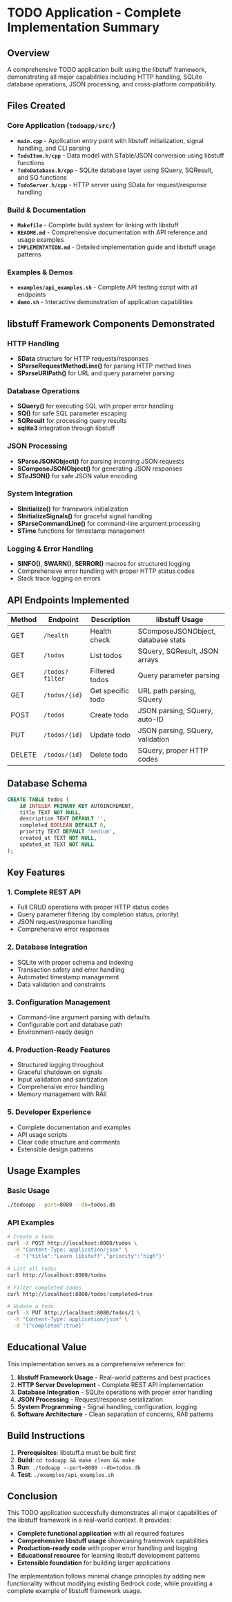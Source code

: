 # TODO Application - Complete Implementation Summary

## Overview
A comprehensive TODO application built using the libstuff framework, demonstrating all major capabilities including HTTP handling, SQLite database operations, JSON processing, and cross-platform compatibility.

## Files Created

### Core Application (`todoapp/src/`)
- **`main.cpp`** - Application entry point with libstuff initialization, signal handling, and CLI parsing
- **`TodoItem.h/cpp`** - Data model with STable/JSON conversion using libstuff functions
- **`TodoDatabase.h/cpp`** - SQLite database layer using SQuery, SQResult, and SQ functions
- **`TodoServer.h/cpp`** - HTTP server using SData for request/response handling

### Build & Documentation
- **`Makefile`** - Complete build system for linking with libstuff
- **`README.md`** - Comprehensive documentation with API reference and usage examples
- **`IMPLEMENTATION.md`** - Detailed implementation guide and libstuff usage patterns

### Examples & Demos
- **`examples/api_examples.sh`** - Complete API testing script with all endpoints
- **`demo.sh`** - Interactive demonstration of application capabilities

## libstuff Framework Components Demonstrated

### HTTP Handling
- **SData** structure for HTTP requests/responses
- **SParseRequestMethodLine()** for parsing HTTP method lines
- **SParseURIPath()** for URL and query parameter parsing

### Database Operations
- **SQuery()** for executing SQL with proper error handling
- **SQ()** for safe SQL parameter escaping
- **SQResult** for processing query results
- **sqlite3** integration through libstuff

### JSON Processing
- **SParseJSONObject()** for parsing incoming JSON requests
- **SComposeJSONObject()** for generating JSON responses
- **SToJSON()** for safe JSON value encoding

### System Integration
- **SInitialize()** for framework initialization
- **SInitializeSignals()** for graceful signal handling
- **SParseCommandLine()** for command-line argument processing
- **STime** functions for timestamp management

### Logging & Error Handling
- **SINFO()**, **SWARN()**, **SERROR()** macros for structured logging
- Comprehensive error handling with proper HTTP status codes
- Stack trace logging on errors

## API Endpoints Implemented

| Method | Endpoint | Description | libstuff Usage |
|--------|----------|-------------|---------------|
| GET | `/health` | Health check | SComposeJSONObject, database stats |
| GET | `/todos` | List todos | SQuery, SQResult, JSON arrays |
| GET | `/todos?filter` | Filtered todos | Query parameter parsing |
| GET | `/todos/{id}` | Get specific todo | URL path parsing, SQuery |
| POST | `/todos` | Create todo | JSON parsing, SQuery, auto-ID |
| PUT | `/todos/{id}` | Update todo | JSON parsing, SQuery, validation |
| DELETE | `/todos/{id}` | Delete todo | SQuery, proper HTTP codes |

## Database Schema
```sql
CREATE TABLE todos (
    id INTEGER PRIMARY KEY AUTOINCREMENT,
    title TEXT NOT NULL,
    description TEXT DEFAULT '',
    completed BOOLEAN DEFAULT 0,
    priority TEXT DEFAULT 'medium',
    created_at TEXT NOT NULL,
    updated_at TEXT NOT NULL
);
```

## Key Features

### 1. Complete REST API
- Full CRUD operations with proper HTTP status codes
- Query parameter filtering (by completion status, priority)
- JSON request/response handling
- Comprehensive error responses

### 2. Database Integration
- SQLite with proper schema and indexing
- Transaction safety and error handling
- Automated timestamp management
- Data validation and constraints

### 3. Configuration Management
- Command-line argument parsing with defaults
- Configurable port and database path
- Environment-ready design

### 4. Production-Ready Features
- Structured logging throughout
- Graceful shutdown on signals
- Input validation and sanitization
- Comprehensive error handling
- Memory management with RAII

### 5. Developer Experience
- Complete documentation and examples
- API usage scripts
- Clear code structure and comments
- Extensible design patterns

## Usage Examples

### Basic Usage
```bash
./todoapp --port=8080 --db=todos.db
```

### API Examples
```bash
# Create a todo
curl -X POST http://localhost:8080/todos \
  -H "Content-Type: application/json" \
  -d '{"title":"Learn libstuff","priority":"high"}'

# List all todos  
curl http://localhost:8080/todos

# Filter completed todos
curl http://localhost:8080/todos?completed=true

# Update a todo
curl -X PUT http://localhost:8080/todos/1 \
  -H "Content-Type: application/json" \
  -d '{"completed":true}'
```

## Educational Value

This implementation serves as a comprehensive reference for:

1. **libstuff Framework Usage** - Real-world patterns and best practices
2. **HTTP Server Development** - Complete REST API implementation
3. **Database Integration** - SQLite operations with proper error handling
4. **JSON Processing** - Request/response serialization
5. **System Programming** - Signal handling, configuration, logging
6. **Software Architecture** - Clean separation of concerns, RAII patterns

## Build Instructions

1. **Prerequisites**: libstuff.a must be built first
2. **Build**: `cd todoapp && make clean && make`
3. **Run**: `./todoapp --port=8080 --db=todos.db`
4. **Test**: `./examples/api_examples.sh`

## Conclusion

This TODO application successfully demonstrates all major capabilities of the libstuff framework in a real-world context. It provides:

- **Complete functional application** with all required features
- **Comprehensive libstuff usage** showcasing framework capabilities  
- **Production-ready code** with proper error handling and logging
- **Educational resource** for learning libstuff development patterns
- **Extensible foundation** for building larger applications

The implementation follows minimal change principles by adding new functionality without modifying existing Bedrock code, while providing a complete example of libstuff framework usage.